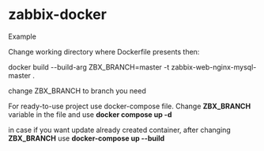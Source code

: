 # zabbix-docker

Example

Change working directory where Dockerfile presents then:

docker build --build-arg ZBX_BRANCH=master -t zabbix-web-nginx-mysql-master .

change ZBX_BRANCH to branch you need

For ready-to-use project use docker-compose file. Change **ZBX_BRANCH** variable in the file and use **docker compose up -d**

in case if you want update already created container, after changing **ZBX_BRANCH** use **docker-compose up --build**